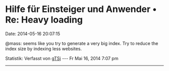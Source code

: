 Hilfe für Einsteiger und Anwender • Re: Heavy loading
=====================================================

Date: 2014-05-16 20:07:15

\@mass: seems like you try to generate a very big index. Try to reduce
the index size by indexing less websites.

Statistik: Verfasst von
[gTSj](http://forum.yacy-websuche.de/memberlist.php?mode=viewprofile&u=9351)
--- Fr Mai 16, 2014 7:07 pm

------------------------------------------------------------------------
